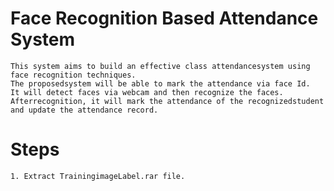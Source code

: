 # Face Recognition Based Attendance System
```
This system aims to build an effective class attendancesystem using face recognition techniques.
The proposedsystem will be able to mark the attendance via face Id.
It will detect faces via webcam and then recognize the faces. 
Afterrecognition, it will mark the attendance of the recognizedstudent and update the attendance record.
```
# Steps
```
1. Extract TrainingimageLabel.rar file.
```